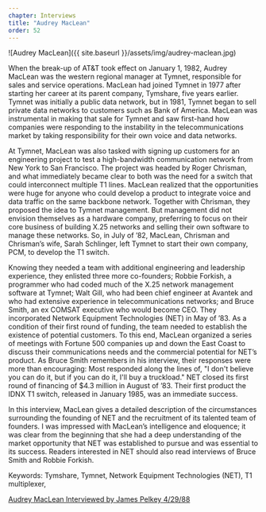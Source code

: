 ```yaml
---
chapter: Interviews
title: "Audrey MacLean"
order: 52
---
```


![Audrey MacLean]({{ site.baseurl }}/assets/img/audrey-maclean.jpg)

When the break-up of AT&T took effect on January 1, 1982, Audrey MacLean was the western regional manager at Tymnet, responsible for sales and service operations. MacLean had joined Tymnet in 1977 after starting her career at its parent company, Tymshare, five years earlier. Tymnet was initially a public data network, but in 1981, Tymnet began to sell private data networks to customers such as Bank of America. MacLean was instrumental in making that sale for Tymnet and saw first-hand how companies were responding to the instability in the telecommunications market by taking responsibility for their own voice and data networks.

At Tymnet, MacLean was also tasked with signing up customers for an engineering project to test a high-bandwidth communication network from New York to San Francisco. The project was headed by Roger Chrisman, and what immediately became clear to both was the need for a switch that could interconnect multiple T1 lines. MacLean realized that the opportunities were huge for anyone who could develop a product to integrate voice and data traffic on the same backbone network. Together with Chrisman, they proposed the idea to Tymnet management. But management did not envision themselves as a hardware company, preferring to focus on their core business of building X.25 networks and selling their own software to manage these networks. So, in July of ’82, MacLean, Chrisman and Chrisman’s wife, Sarah Schlinger, left Tymnet to start their own company, PCM, to develop the T1 switch.

Knowing they needed a team with additional engineering and leadership experience, they enlisted three more co-founders; Robbie Forkish, a programmer who had coded much of the X.25 network management software at Tymnet; Walt Gill, who had been chief engineer at Avantek and who had extensive experience in telecommunications networks; and Bruce Smith, an ex COMSAT executive who would become CEO. They incorporated Network Equipment Technologies (NET) in May of ’83. As a condition of their first round of funding, the team needed to establish the existence of potential customers. To this end, MacLean organized a series of meetings with Fortune 500 companies up and down the East Coast to discuss their communications needs and the commercial potential for NET’s product. As Bruce Smith remembers in his interview, their responses were more than encouraging: Most responded along the lines of, "I don't believe you can do it, but if you can do it, I'll buy a truckload." NET closed its first round of financing of $4.3 million in August of ’83. Their first product the IDNX T1 switch, released in January 1985, was an immediate success.

In this interview, MacLean gives a detailed description of the circumstances surrounding the founding of NET and the recruitment of its talented team of founders. I was impressed with MacLean’s intelligence and eloquence; it was clear from the beginning that she had a deep understanding of the market opportunity that NET was established to pursue and was essential to its success. Readers interested in NET should also read interviews of Bruce Smith and Robbie Forkish.

Keywords: Tymshare, Tymnet, Network Equipment Technologies (NET), T1 multiplexer,

[Audrey MacLean Interviewed by James Pelkey 4/29/88](https://archive.computerhistory.org/resources/access/text/2020/03/102792033-05-01-acc.pdf)
